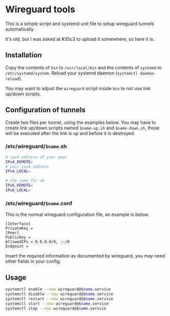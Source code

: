 # Wireguard tools

This is a simple script and systemd unit file to setup wireguard tunnels automatically.

It's old, but I was asked at #35c3 to upload it somewhere, so here it is.

## Installation

Copy the contents of `bin` to `/usr/local/bin` and the contents of `systemd` to
`/etc/systemd/system`. Reload your systemd daemon (`systemctl daemon-reload`).

You may want to adjust the `wireguard` script inside `bin` to not use link up/down
scripts.

## Configuration of tunnels

Create two files per tunnel, using the examples below. You may have to create link up/down
scripts named `$name-up.sh` and `$name-down.sh`, those will be executed after the link is up
and before it is destroyed.

### /etc/wireguard/`$name`.sh

```sh
# ipv4 address of your peer
IPv4_REMOTE=
# your ipv4 address
IPv4_LOCAL=

# the same for v6
IPv6_REMOTE=
IPv6_LOCAL=
```

### /etc/wireguard/`$name`.conf

This is the normal wireguard configuration file, an example is below:

```
[Interface]
PrivateKey = 
[Peer]
PublicKey = 
AllowedIPs = 0.0.0.0/0, ::/0
Endpoint = 
```

Insert the required information as documented by wireguard, you may need other fields
in your config.

## Usage

```sh
systemctl enable --now wireguard@$name.service
systemctl disable --now wireguard@$name.service
systemctl restart --now wireguard@$name.service
systemctl start --now wireguard@$name.service
systemctl stop --now wireguard@$name.service
```
